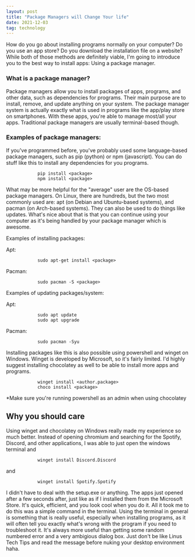 ```yaml
---
layout: post
title: "Package Managers will Change Your life"
date: 2021-12-03
tag: technology
---
```


How do you go about installing programs normally on your computer? Do you use an app store? Do you download the installation file on a website? While both of those methods are definitely viable, I'm going to introduce you to the best way to install apps: Using a package manager. 

### What is a package manager?

Package managers allow you to install packages of apps, programs, and other data, such as dependencies for programs. Their main purpose are to install, remove, and update anything on your system. The package manager system is actually exactly what is used in programs like the app/play store on smartphones. With these apps, you're able to manage most/all your apps. Traditional package managers are usually terminal-based though. 

### Examples of package managers:

If you've programmed before, you've probably used some language-based package managers, such as pip (python) or npm (javascript). You can do stuff like this to install any dependencies for you programs.
```
            pip install <package>
            npm install <package>
```

What may be more helpful for the "average" user are the OS-based package managers. On Linux, there are hundreds, but the two most commonly used are: apt (on Debian and Ubuntu-based systems), and pacman (on Arch-based systems). They can also be used to do things like updates. What's nice about that is that you can continue using your computer as it's being handled by your package manager which is awesome. 

Examples of installing packages:

Apt:
```
            sudo apt-get install <package>
```
Pacman:
```
            sudo pacman -S <package>
```
Examples of updating packages/system:

Apt:

```
            sudo apt update
            sudo apt upgrade
```
Pacman:
```
            sudo pacman -Syu
```
Installing packages like this is also possible using powershell and winget on Windows. Winget is developed by Microsoft, so it's fairly limited. I'd highly suggest installing chocolatey as well to be able to install more apps and programs.
```
            winget install <author.package>
            choco install <package>
```
*Make sure you're running powershell as an admin when using chocolatey

## Why you should care

Using winget and chocolatey on Windows really made my experience so much better. Instead of opening chromium and searching for the Spotify, Discord, and other applications, I was able to just open the windows terminal and
```
            winget install Discord.Discord
```
and 
```
            winget install Spotify.Spotify
```
I didn't have to deal with the setup.exe or anything. The apps just opened after a few seconds after, just like as if I installed them from the Microsoft Store. It's quick, efficient, and you look cool when you do it. All it took me to do this was a simple command in the terminal. Using the terminal in general is something that is really useful, especially when installing programs, as it will often tell you exactly what's wrong with the program if you need to troubleshoot it. It's always more useful than getting some random numbered error and a very ambigious dialog box. Just don't be like Linus Tech Tips and read the message before nuking your desktop environment haha.